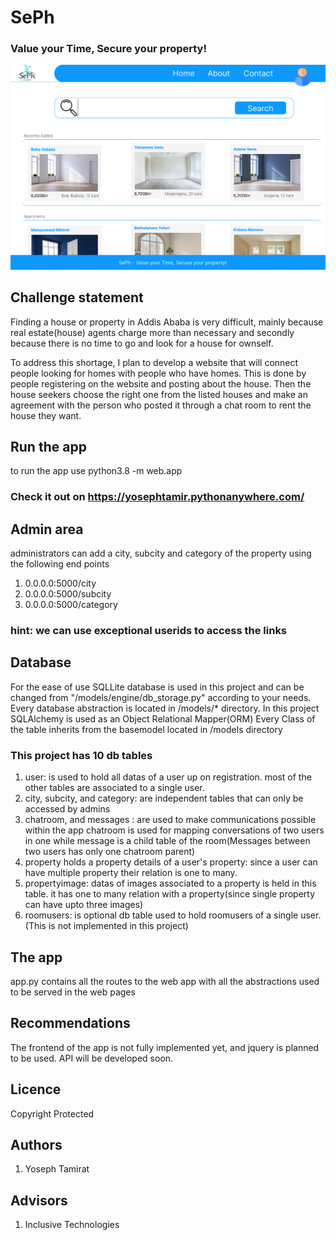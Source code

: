 # SePh
### Value your Time, Secure your property!
![landingpage](./images/landingpage.png)
## Challenge statement
Finding a house or property in Addis Ababa is very difficult, mainly because real estate(house) agents charge more than necessary and secondly because there is no time to go and look for a house for ownself.

To address this shortage, I plan to develop a website that will connect people looking for homes with people who have homes. This is done by people registering on the website and posting about the house. Then the house seekers choose the right one from the listed houses and make an agreement with the person who posted it through a chat room to rent the house they want.

## Run the app
to run the app use python3.8 -m web.app
### Check it out on https://yosephtamir.pythonanywhere.com/

## Admin area
administrators can add a city, subcity and category of the property using the following end points

1. 0.0.0.0:5000/city
2. 0.0.0.0:5000/subcity
3. 0.0.0.0:5000/category

### hint: we can use exceptional userids to access the links

## Database
For the ease of use SQLLite database is used in this project and can be changed from "/models/engine/db_storage.py" according to your needs.
Every database abstraction is located in /models/* directory. In this project SQLAlchemy is used as an Object Relational Mapper(ORM) Every Class of the table inherits from the basemodel located in /models directory

### This project has 10 db tables
1. user: is used to hold all datas of a user up on registration. most of the other tables are associated to a single user.
2. city, subcity, and category: are independent tables that can only be accessed by admins
3. chatroom, and messages : are used to make communications possible within the app
    chatroom is used for mapping conversations of two users in one while message is a child table of the room(Messages between two users has only one chatroom parent)
4. property holds a property details of a user's property: since a user can have multiple property their relation is one to many.
5. propertyimage: datas of images associated to a property is held in this table. it has one to many relation with a property(since single property can have upto three images)
6. roomusers: is optional db table used to hold roomusers of a single user. (This is not implemented in this project)

## The app
app.py contains all the routes to the web app with all the abstractions used to be served in the web pages

## Recommendations
The frontend of the app is not fully implemented yet, and jquery  is planned to be used. API will be developed soon.

## Licence
Copyright Protected

## Authors
1. Yoseph Tamirat

## Advisors
1. Inclusive Technologies